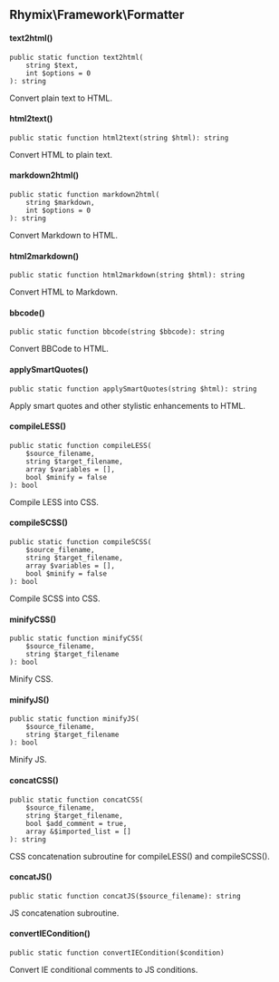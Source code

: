 Rhymix\Framework\Formatter
--------------------------

#### text2html()

```
public static function text2html(
    string $text,
    int $options = 0
): string
```

Convert plain text to HTML.

#### html2text()

```
public static function html2text(string $html): string
```

Convert HTML to plain text.

#### markdown2html()

```
public static function markdown2html(
    string $markdown,
    int $options = 0
): string
```

Convert Markdown to HTML.

#### html2markdown()

```
public static function html2markdown(string $html): string
```

Convert HTML to Markdown.

#### bbcode()

```
public static function bbcode(string $bbcode): string
```

Convert BBCode to HTML.

#### applySmartQuotes()

```
public static function applySmartQuotes(string $html): string
```

Apply smart quotes and other stylistic enhancements to HTML.

#### compileLESS()

```
public static function compileLESS(
    $source_filename,
    string $target_filename,
    array $variables = [],
    bool $minify = false
): bool
```

Compile LESS into CSS.

#### compileSCSS()

```
public static function compileSCSS(
    $source_filename,
    string $target_filename,
    array $variables = [],
    bool $minify = false
): bool
```

Compile SCSS into CSS.

#### minifyCSS()

```
public static function minifyCSS(
    $source_filename,
    string $target_filename
): bool
```

Minify CSS.

#### minifyJS()

```
public static function minifyJS(
    $source_filename,
    string $target_filename
): bool
```

Minify JS.

#### concatCSS()

```
public static function concatCSS(
    $source_filename,
    string $target_filename,
    bool $add_comment = true,
    array &$imported_list = []
): string
```

CSS concatenation subroutine for compileLESS() and compileSCSS().

#### concatJS()

```
public static function concatJS($source_filename): string
```

JS concatenation subroutine.

#### convertIECondition()

```
public static function convertIECondition($condition)
```

Convert IE conditional comments to JS conditions.
